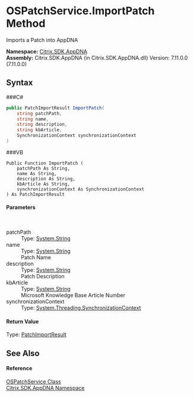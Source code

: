 # OSPatchService.ImportPatch Method 
 

Imports a Patch into AppDNA

**Namespace:**&nbsp;<a href="N_Citrix_SDK_AppDNA">Citrix.SDK.AppDNA</a><br />**Assembly:**&nbsp;Citrix.SDK.AppDNA (in Citrix.SDK.AppDNA.dll) Version: 7.11.0.0 (7.11.0.0)

## Syntax

###C#
```csharp
public PatchImportResult ImportPatch(
	string patchPath,
	string name,
	string description,
	string kbArticle,
	SynchronizationContext synchronizationContext
)
```

###VB
```vbnet
Public Function ImportPatch ( 
	patchPath As String,
	name As String,
	description As String,
	kbArticle As String,
	synchronizationContext As SynchronizationContext
) As PatchImportResult
```


#### Parameters
&nbsp;<dl><dt>patchPath</dt><dd>Type: <a href="http://msdn2.microsoft.com/en-us/library/s1wwdcbf" target="_blank">System.String</a><br /></dd><dt>name</dt><dd>Type: <a href="http://msdn2.microsoft.com/en-us/library/s1wwdcbf" target="_blank">System.String</a><br />Patch Name</dd><dt>description</dt><dd>Type: <a href="http://msdn2.microsoft.com/en-us/library/s1wwdcbf" target="_blank">System.String</a><br />Patch Description</dd><dt>kbArticle</dt><dd>Type: <a href="http://msdn2.microsoft.com/en-us/library/s1wwdcbf" target="_blank">System.String</a><br />Microsoft Knowledge Base Article Number</dd><dt>synchronizationContext</dt><dd>Type: <a href="http://msdn2.microsoft.com/en-us/library/wx31754f" target="_blank">System.Threading.SynchronizationContext</a><br /></dd></dl>

#### Return Value
Type: <a href="T_Citrix_SDK_AppDNA_PatchImportResult">PatchImportResult</a><br />

## See Also


#### Reference
<a href="T_Citrix_SDK_AppDNA_OSPatchService">OSPatchService Class</a><br /><a href="N_Citrix_SDK_AppDNA">Citrix.SDK.AppDNA Namespace</a><br />